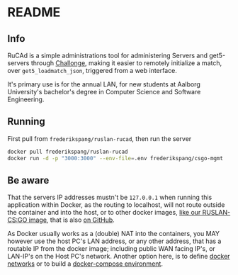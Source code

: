 # README

## Info

RuCAd is a simple administrations tool for administering Servers and get5-servers through [Challonge](https://challonge.com), making it easier to remotely initialize a match, over `get5_loadmatch_json`, triggered from a web interface.

It's primary use is for the annual LAN, for new students at Aalborg University's bachelor's degree in Computer Science and Software Engineering.

## Running

First pull from `frederikspang/ruslan-rucad`, then run the server

```bash
docker pull frederikspang/ruslan-rucad
docker run -d -p "3000:3000" --env-file=.env frederikspang/csgo-mgmt
```

## Be aware

That the servers IP addresses mustn't be `127.0.0.1` when running this application within Docker, as the routing to localhost, will not route outside the container and into the host, or to other docker images, [like our RUSLAN-CS:GO image](https://hub.docker.com/r/frederikspang/ruslan-csgo/), that is also [on GitHub](https://github.com/aau-datsw/ruslan-csgo).

As Docker usually works as a (double) NAT into the containers, you MAY however use the host PC's LAN address, or any other address, that has a routable IP from the docker image; including public WAN facing IP's, or LAN-IP's on the Host PC's network. Another option here, is to define [docker networks](https://docs.docker.com/v17.09/engine/userguide/networking/) or to build a [docker-compose environment](https://docs.docker.com/compose/).